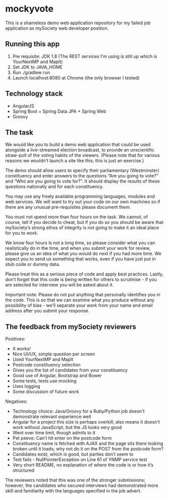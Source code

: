 mockyvote
=========
This is a shameless demo web application repository for my failed job application as mySociety web developer position.

Running this app
----------------
1. Pre requisite: JDK 1.8 (The REST services I'm using is still up which is YourNextMP and MapIt)
2. Set JDK to JAVA_HOME
3. Run ./gradlew run
4. Launch localhost:8080 at Chrome (the only browser I tested)

Technology stack
----------------
- AngularJS
- Spring Boot + Spring Data JPA + Spring Web
- Groovy

The task
--------
We would like you to build a demo web application that could be used alongside a live-streamed election broadcast, to provide an unscientific straw-poll of the voting habits of the viewers. (Please note that for various reasons we wouldn’t launch a site like this; this is just an exercise.)

The demo should allow users to specify their parliamentary (Westminster) constituency and enter answers to the questions “Are you going to vote?” and “Who are you going to vote for?”. It should display the results of these questions nationally and for each constituency.

You may use any freely available programming languages, modules and web services. We will want to try out your code on our own machines so if there are any unusual pre-requisites please document them.

You must not spend more than four hours on the task. We cannot, of course, tell if you decide to cheat, but if you do so you should be aware that mySociety’s strong ethos of integrity is not going to make it an ideal place for you to work.

We know four hours is not a long time, so please consider what you can realistically do in the time, and when you submit your work for review, please give us an idea of what you would do next if you had more time. We expect you to send us something that works, even if you have just put in stub code or dummy data.

Please treat this as a serious piece of code and apply best practices. Lastly, don’t forget that this code is being written for others to scrutinise - if you are selected for interview you will be asked about it.

Important note: Please do not put anything that personally identifies you in the code. This is so that we can examine what you produce without any possibility of bias - we’ll separate your work from your name and email address after you submit your response.

The feedback from mySociety reviewers
-------------------------------------
Positives:
+ It works!
+ Nice UI/UX, simple question per screen
+ Used YourNextMP and MapIt
+ Postcode constituency selection
+ Gives you the list of candidates from your constituency
+ Good use of Angular, Bootstrap and Bower
+ Some tests, tests use mocking
+ Uses logging
+ Some discussion of future work

Negatives:
- Technology choice: Java/Groovy for a Ruby/Python job doesn't demonstrate
relevant experience well
- Angular for a project this size is perhaps overkill; also means it
doesn't work without JavaScript, but the JS looks very good
- Went over time limit, though admits to it
- Pet peeve: Can’t hit enter on the postcode form
- Constituency name is fetched with AJAX and the page sits there looking
broken until it loads; why not do it on the POST from the postcode form?
- Candidates exist, which is good, but parties don’t seem to
- Test fails - NullPointerException on Line 61 of YNMP service test
- Very short README, no explanation of where the code is or how it’s
structured

The reviewers noted that this was one of the stronger submissions; however,
the candidates who secured interviews had demonstrated more skill and
familiarity with the languages specified in the job advert.
